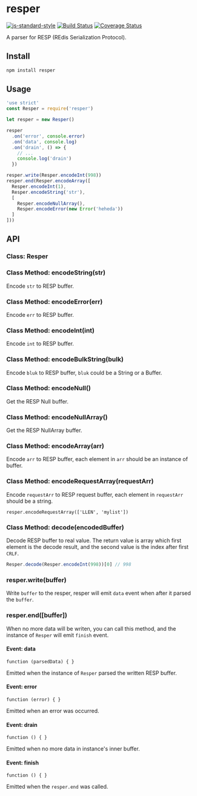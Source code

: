 # resper
[![js-standard-style](https://img.shields.io/badge/code%20style-standard-brightgreen.svg)](http://standardjs.com/)
[![Build Status](https://travis-ci.org/DavidCai1993/resper.svg?branch=master)](https://travis-ci.org/DavidCai1993/resper)
[![Coverage Status](https://coveralls.io/repos/github/DavidCai1993/resper/badge.svg?branch=master)](https://coveralls.io/github/DavidCai1993/resper?branch=master)

A parser for RESP (REdis Serialization Protocol).

## Install

```sh
npm install resper
```

## Usage

```js
'use strict'
const Resper = require('resper')

let resper = new Resper()

resper
  .on('error', console.error)
  .on('data', console.log)
  .on('drain', () => {
    // ...
    console.log('drain')
  })

resper.write(Resper.encodeInt(998))
resper.end(Resper.encodeArray([
  Resper.encodeInt(1),
  Resper.encodeString('str'),
  [
    Resper.encodeNullArray(),
    Resper.encodeError(new Error('heheda'))
  ]
]))
```

## API

### Class: Resper

### Class Method: encodeString(str)

Encode `str` to RESP buffer.

### Class Method: encodeError(err)

Encode `err` to RESP buffer.

### Class Method: encodeInt(int)

Encode `int` to RESP buffer.

### Class Method: encodeBulkString(bulk)

Encode `bluk` to RESP buffer, `bluk` could be a String or a Buffer.

### Class Method: encodeNull()

Get the RESP Null buffer.

### Class Method: encodeNullArray()

Get the RESP NullArray buffer.

### Class Method: encodeArray(arr)

Encode `arr` to RESP buffer, each element in `arr` should be an instance of buffer.

### Class Method: encodeRequestArray(requestArr)

Encode `requestArr` to RESP request buffer, each element in `requestArr` should be a string.

```
resper.encodeRequestArray(['LLEN', 'mylist'])
```

### Class Method: decode(encodedBuffer)

Decode RESP buffer to real value. The return value is array which first element is the decode result, and the second value is the index after first `CRLF`.

```js
Resper.decode(Resper.encodeInt(998))[0] // 998
```

### resper.write(buffer)

Write `buffer` to the resper, resper will emit `data` event when after it parsed the `buffer`.

### resper.end([buffer])

When no more data will be writen, you can call this method, and the instance of `Resper` will emit `finish` event.

#### Event: data

`function (parsedData) { }`

Emitted when the instance of `Resper` parsed the written RESP buffer.

#### Event: error

`function (error) { }`

Emitted when an error was occurred.

#### Event: drain

`function () { }`

Emitted when no more data in instance's inner buffer.

#### Event: finish

`function () { }`

Emitted when the `resper.end` was called.
